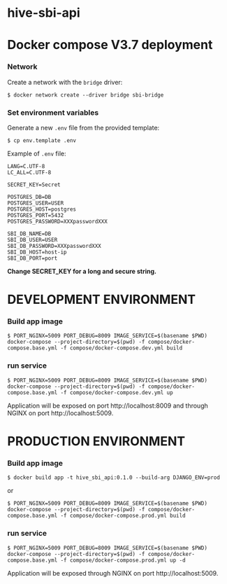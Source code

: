 # hive-sbi-api

Docker compose  V3.7 deployment
===============================

### Network

Create a network with the `bridge` driver:

~~~
$ docker network create --driver bridge sbi-bridge
~~~

### Set environment variables

Generate a new `.env` file from the provided template:

~~~
$ cp env.template .env
~~~

Example of `.env` file:

~~~
LANG=C.UTF-8
LC_ALL=C.UTF-8

SECRET_KEY=Secret

POSTGRES_DB=DB
POSTGRES_USER=USER
POSTGRES_HOST=postgres
POSTGRES_PORT=5432
POSTGRES_PASSWORD=XXXpasswordXXX

SBI_DB_NAME=DB
SBI_DB_USER=USER
SBI_DB_PASSWORD=XXXpasswordXXX
SBI_DB_HOST=host-ip
SBI_DB_PORT=port
~~~

**Change SECRET_KEY for a long and secure string.**

# DEVELOPMENT ENVIRONMENT

### Build app image

~~~
$ PORT_NGINX=5009 PORT_DEBUG=8009 IMAGE_SERVICE=$(basename $PWD) docker-compose --project-directory=$(pwd) -f compose/docker-compose.base.yml -f compose/docker-compose.dev.yml build
~~~

### run service

~~~
$ PORT_NGINX=5009 PORT_DEBUG=8009 IMAGE_SERVICE=$(basename $PWD) docker-compose --project-directory=$(pwd) -f compose/docker-compose.base.yml -f compose/docker-compose.dev.yml up
~~~

Application will be exposed on port http://localhost:8009 and through NGINX on port http://localhost:5009.


# PRODUCTION ENVIRONMENT

### Build app image

~~~
$ docker build app -t hive_sbi_api:0.1.0 --build-arg DJANGO_ENV=prod
~~~

or

~~~
$ PORT_NGINX=5009 PORT_DEBUG=8009 IMAGE_SERVICE=$(basename $PWD) docker-compose --project-directory=$(pwd) -f compose/docker-compose.base.yml -f compose/docker-compose.prod.yml build
~~~

### run service

~~~
$ PORT_NGINX=5009 PORT_DEBUG=8009 IMAGE_SERVICE=$(basename $PWD) docker-compose --project-directory=$(pwd) -f compose/docker-compose.base.yml -f compose/docker-compose.prod.yml up -d
~~~

Application will be exposed through NGINX on port http://localhost:5009.

